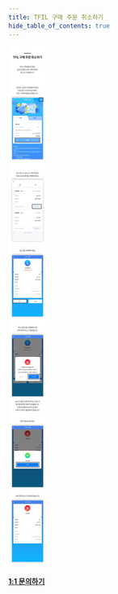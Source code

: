 ```yaml
---
title: TFIL 구매 주문 취소하기
hide_table_of_contents: true
---
```


[//]: # (TFIL取消购买)

![alt 属性文本](../../../../../../static/img/beginner/tfil_tmeta/tfil_cp.jpg)


**[1:1 문의하기](http://pf.kakao.com/_xgkzBb)**

